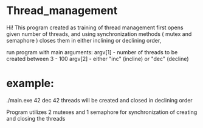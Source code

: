 # Thread_management

Hi!
This program created as training of thread management first opens given number of threads, and using synchronization methods ( mutex and semaphore ) closes them in either inclining or declining order, 

run program with main arguments:
argv[1] - number of threads to be created between 3 - 100
argv[2] - either "inc" (incline) or "dec" (decline)

# example:
./main.exe 42 dec
42 threads will be created and closed in declining order 

Program utilizes 2 mutexes and 1 semaphore for synchronization of creating and closing the threads
